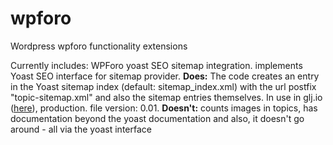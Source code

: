 # wpforo
Wordpress wpforo functionality extensions

Currently includes:
WPForo yoast SEO sitemap integration. implements Yoast SEO interface for sitemap provider. <b>Does:</b> The code creates an entry in the Yoast sitemap index (default: sitemap_index.xml) with the url postfix "topic-sitemap.xml" and also the sitemap entries themselves. In use in glj.io (<a href="https://www.glj.io/sitemap_index.xml">here</a>), production. file version: 0.01. <b>Doesn't:</b>
counts images in topics, has documentation beyond the yoast documentation and also, it doesn't go around - all via the yoast interface
